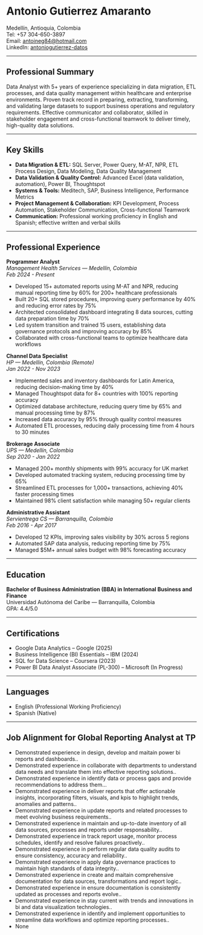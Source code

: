 # Antonio Gutierrez Amaranto

Medellín, Antioquia, Colombia  
Tel: +57 304-650-3897  
Email: antoineg84@hotmail.com  
LinkedIn: [antoniogutierrez-datos](https://linkedin.com/in/antoniogutierrez-datos)

---

## Professional Summary

Data Analyst with 5+ years of experience specializing in data migration, ETL processes, and data quality management within healthcare and enterprise environments. Proven track record in preparing, extracting, transforming, and validating large datasets to support business operations and regulatory requirements. Effective communicator and collaborator, skilled in stakeholder engagement and cross-functional teamwork to deliver timely, high-quality data solutions.

---

## Key Skills

- **Data Migration & ETL:** SQL Server, Power Query, M-AT, NPR, ETL Process Design, Data Modeling, Data Quality Management
- **Data Validation & Quality Control:** Advanced Excel (data validation, automation), Power BI, Thoughtspot
- **Systems & Tools:** Meditech, SAP, Business Intelligence, Performance Metrics
- **Project Management & Collaboration:** KPI Development, Process Automation, Stakeholder Communication, Cross-functional Teamwork
- **Communication:** Professional working proficiency in English and Spanish; effective written and verbal skills

---

## Professional Experience

**Programmer Analyst**  
*Management Health Services — Medellín, Colombia*  
_Feb 2024 - Present_  
- Developed 15+ automated reports using M-AT and NPR, reducing manual reporting time by 60% for 200+ healthcare professionals  
- Built 20+ SQL stored procedures, improving query performance by 40% and reducing error rates by 75%  
- Architected consolidated dashboard integrating 8 data sources, cutting data preparation time by 70%  
- Led system transition and trained 15 users, establishing data governance protocols and improving accuracy by 85%  
- Collaborated with cross-functional teams to optimize healthcare data workflows

**Channel Data Specialist**  
*HP — Medellín, Colombia (Remote)*  
_Jan 2022 - Nov 2023_  
- Implemented sales and inventory dashboards for Latin America, reducing decision-making time by 40%  
- Managed Thoughtspot data for 8+ countries with 100% reporting accuracy  
- Optimized database architecture, reducing query time by 65% and manual processing time by 87%  
- Increased data accuracy by 95% through quality control measures  
- Automated ETL processes, reducing daily processing time from 4 hours to 30 minutes

**Brokerage Associate**  
*UPS — Medellín, Colombia*  
_Sep 2020 - Jan 2022_  
- Managed 200+ monthly shipments with 99% accuracy for UK market  
- Developed automated tracking system, reducing processing time by 65%  
- Streamlined ETL processes for 1,000+ transactions, achieving 40% faster processing times  
- Maintained 98% client satisfaction while managing 50+ regular clients

**Administrative Assistant**  
*Servientrega CS — Barranquilla, Colombia*  
_Feb 2016 - Apr 2017_  
- Developed 12 KPIs, improving sales visibility by 30% across 5 regions  
- Automated SAP data analysis, reducing reporting time by 75%  
- Managed $5M+ annual sales budget with 98% forecasting accuracy

---

## Education

**Bachelor of Business Administration (BBA) in International Business and Finance**  
Universidad Autónoma del Caribe — Barranquilla, Colombia  
GPA: 4.4/5.0

---

## Certifications

- Google Data Analytics – Google (2025)
- Business Intelligence (BI) Essentials – IBM (2024)
- SQL for Data Science – Coursera (2023)
- Power BI Data Analyst Associate (PL-300) – Microsoft (In Progress)

---

## Languages

- English (Professional Working Proficiency)
- Spanish (Native)

---

## Job Alignment for Global Reporting Analyst at TP

- Demonstrated experience in design, develop and maitain power bi reports and dashboards..
- Demonstrated experience in collaborate with departments to understand data needs and translate them into effective reporting solutions..
- Demonstrated experience in identify data or process gaps and provide recommendations to address them...
- Demonstrated experience in deliver reports that offer actionable insights, incorporating filters, visuals, and kpis to highlight trends, anomalies and patterns..
- Demonstrated experience in update reports and related processes to meet evolving business requirements..
- Demonstrated experience in maintain and up-to-date inventory of all data sources, processes and reports under responsability..
- Demonstrated experience in track report usage, monitor process schedules, identify and resolve failures proactively..
- Demonstrated experience in perform regular data quality audits to ensure consistency, accuracy and reliability..
- Demonstrated experience in apply data governance practices to maintain high standards of data integrity..
- Demonstrated experience in create and maitain comprehensive documentation for data sources, transformations and report logic..
- Demonstrated experience in ensure documentation is consistently updated as processes and reports evolve..
- Demonstrated experience in stay current with trends and innovations in bi and data visualization technologies..
- Demonstrated experience in identify and implement opportunities to streamline data workflows and optimize reporting processes..
- None
